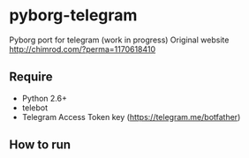 # pyborg-telegram

Pyborg port for telegram (work in progress)
Original website http://chimrod.com/?perma=1170618410

## Require

 - Python 2.6+
 - telebot
 - Telegram Access Token key (https://telegram.me/botfather)

## How to run
